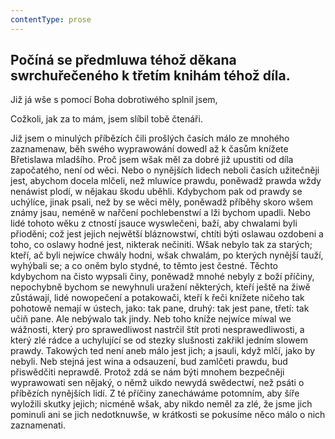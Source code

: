 ```yaml
---
contentType: prose
---
```


<section>

## Počíná se předmluwa téhož děkana swrchuřečeného k třetím knihám téhož díla.

Již já wše s pomocí Boha dobrotiwého splnil jsem,

Cožkoli, jak za to mám, jsem slíbil tobě čtenáři.

Již jsem o minulých příbězích čili prošlých časích málo ze mnohého zaznamenaw, běh swého wyprawowání dowedl až k časům knížete Břetislawa mladšího. Proč jsem wšak měl za dobré již upustiti od díla započatého, není od wěci. Nebo o nynějších lidech neboli časích užitečněji jest, abychom docela mlčeli, než mluwíce prawdu, poněwadž prawda wždy nenáwist plodí, w nějakau škodu uběhli. Kdybychom pak od prawdy se uchýlíce, jinak psali, než by se wěci měly, poněwadž příběhy skoro wšem známy jsau, neméně w nařčení pochlebenstwí a lži bychom upadli. Nebo lidé tohoto wěku z ctností jsauce wyswlečeni, baží, aby chwalami byli přioděni; což jest jejich nejwětší bláznowstwí, chtíti býti oslawau ozdobeni a toho, co oslawy hodné jest, nikterak nečiniti. Wšak nebylo tak za starých; kteří, ač byli nejwíce chwály hodni, wšak chwalám, po kterých nynější tauží, wyhýbali se; a co oněm bylo stydné, to těmto jest čestné. Těchto kdybychom na čisto wypsali činy, poněwadž mnohé nebyly z boží příčiny, nepochybně bychom se newyhnuli uražení některých, kteří ještě na žiwě zůstáwají, lidé nowopečení a potakowači, kteří k řeči knížete ničeho tak pohotowě nemají w ústech, jako: tak pane, druhý: tak jest pane, třetí: tak učiň pane. Ale nebýwalo tak jindy. Neb toho kníže nejwíce míwal we wážnosti, který pro sprawedliwost nastrčil štít proti nesprawedliwosti, a který zlé rádce a uchylující se od stezky slušnosti zakřikl jedním slowem prawdy. Takowých ted není aneb málo jest jich; a jsauli, když mlčí, jako by nebyli. Neb stejná jest wina a odsauzení, bud zamlčeti prawdu, bud přiswědčiti neprawdě. Protož zdá se nám býti mnohem bezpečněji wyprawowati sen nějaký, o němž uikdo newydá swědectwí, než psáti o příbězích nynějších lidí. Z té příčiny zanecháwáme potomním, aby šíře wyložili skutky jejich; nicméně wšak, aby nikdo neměl za zlé, že jsme jich pominuli ani se jich nedotknuwše, w krátkosti se pokusíme něco málo o nich zaznamenati.

</section>
